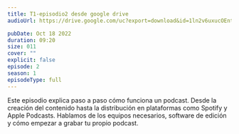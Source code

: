```yaml
---
title: T1-episodio2 desde google drive
audioUrl: https://drive.google.com/uc?export=download&id=1ln2v6uxucOEnt75zB_M4-c87AQm9rGye

pubDate: Oct 18 2022
duration: 09:20
size: 011
cover: ""
explicit: false
episode: 2
season: 1
episodeType: full
---
```


Este episodio explica paso a paso cómo funciona un podcast. Desde la creación del contenido hasta la distribución en plataformas como Spotify y Apple Podcasts. Hablamos de los equipos necesarios, software de edición y cómo empezar a grabar tu propio podcast.
